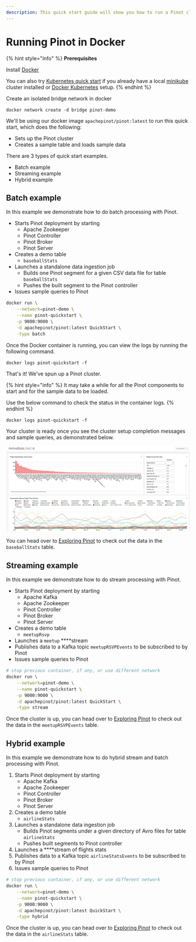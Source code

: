```yaml
---
description: This quick start guide will show you how to run a Pinot cluster using Docker.
---
```


# Running Pinot in Docker

{% hint style="info" %}
**Prerequisites**

Install [Docker](https://hub.docker.com/editions/community/docker-ce-desktop-mac)

You can also try [Kubernetes quick start](kubernetes-quickstart.md) if you already have a local [minikube](https://kubernetes.io/docs/tasks/tools/install-minikube/) cluster installed or [Docker Kubernetes](https://www.docker.com/products/kubernetes) setup.
{% endhint %}

Create an isolated bridge network in docker

```text
docker network create -d bridge pinot-demo
```

We'll be using our docker image `apachepinot/pinot:latest` to run this quick start, which does the following:

* Sets up the Pinot cluster
* Creates a sample table and loads sample data

There are 3 types of quick start examples.

* Batch example
* Streaming example
* Hybrid example

## Batch example

In this example we demonstrate how to do batch processing with Pinot.

* Starts Pinot deployment by starting
  * Apache Zookeeper
  * Pinot Controller
  * Pinot Broker
  * Pinot Server
* Creates a demo table
  * `baseballStats`
* Launches a standalone data ingestion job
  * Builds one Pinot segment for a given CSV data file for table `baseballStats`
  * Pushes the built segment to the Pinot controller
* Issues sample queries to Pinot

```bash
docker run \
    --network=pinot-demo \
    --name pinot-quickstart \
    -p 9000:9000 \
    -d apachepinot/pinot:latest QuickStart \
    -type batch
```

Once the Docker container is running, you can view the logs by running the following command.

```text
docker logs pinot-quickstart -f
```

That's it! We've spun up a Pinot cluster. 

{% hint style="info" %}
It may take a while for all the Pinot components to start and for the sample data to be loaded. 

Use the below command to check the status in the container logs.
{% endhint %}

```text
docker logs pinot-quickstart -f
```

Your cluster is ready once you see the cluster setup completion messages and sample queries, as demonstrated below.

![Cluster Setup Completion Example ](../../.gitbook/assets/image%20%281%29.png)

You can head over to [Exploring Pinot](../features/exploring-pinot.md) to check out the data in the `baseballStats` table.

## Streaming example

In this example we demonstrate how to do stream processing with Pinot.

* Starts Pinot deployment by starting
  * Apache Kafka
  * Apache Zookeeper
  * Pinot Controller
  * Pinot Broker
  * Pinot Server
* Creates a demo table
  * `meetupRsvp`
* Launches a `meetup` ****stream
* Publishes data to a Kafka topic `meetupRSVPEvents` to be subscribed to by Pinot
* Issues sample queries to Pinot

```bash
# stop previous container, if any, or use different network
docker run \
    --network=pinot-demo \
    --name pinot-quickstart \
    -p 9000:9000 \
    -d apachepinot/pinot:latest QuickStart \
    -type stream
```

Once the cluster is up, you can head over to  [Exploring Pinot](../features/exploring-pinot.md) to check out the data in the `meetupRSVPEvents` table.

## Hybrid example

In this example we demonstrate how to do hybrid stream and batch processing with Pinot.

1. Starts Pinot deployment by starting
   * Apache Kafka
   * Apache Zookeeper
   * Pinot Controller
   * Pinot Broker
   * Pinot Server
2. Creates a demo table
   * `airlineStats`
3. Launches a standalone data ingestion job
   * Builds Pinot segments under a given directory of Avro files for table `airlineStats`
   * Pushes built segments to Pinot controller
4. Launches a ****stream of flights stats
5. Publishes data to a Kafka topic `airlineStatsEvents` to be subscribed to by Pinot
6. Issues sample queries to Pinot 

```bash
# stop previous container, if any, or use different network
docker run \
    --network=pinot-demo \
    --name pinot-quickstart \
    -p 9000:9000 \
    -d apachepinot/pinot:latest QuickStart \
    -type hybrid
```

Once the cluster is up, you can head over to  [Exploring Pinot](../features/exploring-pinot.md) to check out the data in the `airlineStats` table.


